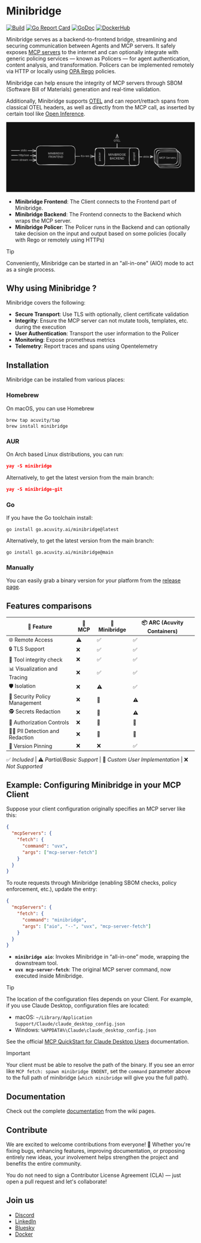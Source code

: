 # Minibridge

[![Build](https://github.com/acuvity/minibridge/actions/workflows/build.yaml/badge.svg?branch=main)](https://github.com/acuvity/minibridge/actions/workflows/build.yaml)
[![Go Report Card](https://goreportcard.com/badge/github.com/acuvity/minibridge?cache)](https://goreportcard.com/report/github.com/acuvity/minibridge)
[![GoDoc](https://pkg.go.dev/badge/github.com/acuvity/minibridge.svg)](https://pkg.go.dev/github.com/acuvity/minibridge)
[![DockerHub](https://img.shields.io/badge/containers-dockerhub-blue.svg)](https://hub.docker.com/u/acuvity?page=1&search=mcp-server)

Minibridge serves as a backend-to-frontend bridge, streamlining and securing
communication between Agents and MCP servers. It safely exposes [MCP
servers](https://modelcontextprotocol.io) to the internet and can optionally
integrate with generic policing services — known as Policers — for agent
authentication, content analysis, and transformation. Policers can be
implemented remotely via HTTP or locally using [OPA
Rego](https://www.openpolicyagent.org/docs/latest/policy-reference/) policies.

Minibridge can help ensure the integrity of MCP servers through
SBOM (Software Bill of Materials) generation and real-time validation.

Additionally, Minibridge supports [OTEL](https://opentelemetry.io/) and can
report/rettach spans from classical OTEL headers, as well as directly from the
MCP call, as inserted by certain tool like [Open
Inference](https://arize-ai.github.io/openinference).

![arch-overview](assets/imgs/mb-arch-overview.png)

- **Minibridge Frontend**: The Client connects to the Frontend part of Minibridge.
- **Minibridge Backend**: The Frontend connects to the Backend which wraps the MCP server.
- **Minibridge Policer**: The Policer runs in the Backend and can optionally take decision on the input and output based on some policies (locally with Rego or remotely using HTTPs)

> [!TIP]
> Conveniently, Minibridge can be started in an "all-in-one" (AIO) mode to act as a single process.

## Why using Minibridge ?

Minibridge covers the following:

- **Secure Transport**: Use TLS with optionally, client certificate validation
- **Integrity**: Ensure the MCP server can not mutate tools, templates, etc. during the execution
- **User Authentication**: Transport the user information to the Policer
- **Monitoring**: Expose prometheus metrics
- **Telemetry**: Report traces and spans using Opentelemetry

## Installation

Minibridge can be installed from various places:

### Homebrew

On macOS, you can use Homebrew

```console
brew tap acuvity/tap
brew install minibridge
```

### AUR

On Arch based Linux distributions, you can run:

```json
yay -S minibridge
```

Alternatively, to get the latest version from the main branch:

```json
yay -S minibridge-git
```

### Go

If you have the Go toolchain install:

```console
go install go.acuvity.ai/minibridge@latest
```

Alternatively, to get the latest version from the main branch:

```console
go install go.acuvity.ai/minibridge@main
```

### Manually

You can easily grab a binary version for your platform from the [release
page](https://github.com/acuvity/minibridge/releases/tag/v0.6.2).


## Features comparisons

| 🚀 **Feature**                 | 🔹 **MCP**  | 🔸 **Minibridge** | 📦 **ARC (Acuvity Containers)** |
| ------------------------------ | ----------- | ----------------- | ------------------------------- |
| 🌐 Remote Access               | ⚠️          | ✅                | ✅                              |
| 🔒 TLS Support                 | ❌          | ✅                | ✅                              |
| 📃 Tool integrity check        | ❌          | ✅                | ✅                              |
| 📊 Visualization and Tracing   | ❌          | ✅                | ✅                              |
| 🛡️ Isolation                   | ❌          | ⚠️                | ✅                              |
| 🔐 Security Policy Management  | ❌          | 👤                | ⚠️                              |
| 🕵️ Secrets Redaction           | ❌          | 👤                | ⚠️                              |
| 🔑 Authorization Controls      | ❌          | 👤                | 👤                              |
| 🧑‍💻 PII Detection and Redaction | ❌          | 👤                | 👤                              |
| 📌 Version Pinning             | ❌          | ❌                | ✅                              |

✅ _Included_ | ⚠️ _Partial/Basic Support_ | 👤 _Custom User Implementation_ | ❌ _Not Supported_

## Example: Configuring Minibridge in your MCP Client

Suppose your client configuration originally specifies an MCP server like this:

```json
{
  "mcpServers": {
    "fetch": {
      "command": "uvx",
      "args": ["mcp-server-fetch"]
    }
  }
}
```

To route requests through Minibridge (enabling SBOM checks, policy enforcement, etc.), update the entry:

```json
{
  "mcpServers": {
    "fetch": {
      "command": "minibridge",
      "args": ["aio", "--", "uvx", "mcp-server-fetch"]
    }
  }
}
```

- **`minibridge aio`**: Invokes Minibridge in “all-in-one” mode, wrapping the downstream tool.
- **`uvx mcp-server-fetch`**: The original MCP server command, now executed inside Minibridge.

> [!TIP]
> The location of the configuration files depends on your Client. For example, if you use Claude Desktop, configuration files are located:
>
> - macOS: `~/Library/Application Support/Claude/claude_desktop_config.json`
> - Windows: `%APPDATA%\Claude\claude_desktop_config.json`
>
> See the official [MCP QuickStart for Claude Desktop Users](https://modelcontextprotocol.io/quickstart/user#2-add-the-filesystem-mcp-server) documentation.

> [!IMPORTANT]
> Your client must be able to resolve the path of the binary.
> If you see an error like `MCP fetch: spawn minibridge ENOENT`, set the `command` parameter above to the full path of minibridge (`which minibridge` will give you the full path).

## Documentation

Check out the complete [documentation](https://github.com/acuvity/minibridge/wiki) from the wiki pages.

## Contribute

We are excited to welcome contributions from everyone! 🎉 Whether you're fixing bugs, enhancing features, improving documentation, or proposing entirely new ideas, your involvement helps strengthen the project and benefits the entire community.

You do not need to sign a Contributor License Agreement (CLA) — just open a pull request and let's collaborate!

## Join us

- [Discord](https://discord.gg/BkU7fBkrNk)
- [LinkedIn](https://www.linkedin.com/company/acuvity)
- [Bluesky](https://bsky.app/profile/acuvity.bsky.social)
- [Docker](https://hub.docker.com/u/acuvity)
